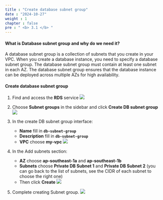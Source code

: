```yaml
---
title : "Create database subnet group"
date : "2024-10-27"
weight : 1
chapter : false
pre : " <b> 3.1 </b> "
---
```

#### What is Database subnet group and why do we need it?
A database subnet group is a collection of subnets that you create in your VPC. When you create a database instance, you need to specify a database subnet group. The database subnet group must contain at least one subnet in each AZ. The database subnet group ensures that the database instance can be deployed across multiple AZs for high availability.

#### Create database subnet group
1. Find and access the **RDS** service
![](images/3-1/01.png?width=50pc)

2. Choose **Subnet groups** in the sidebar and click **Create DB subnet group**
![](images/3-1/02.png?width=50pc)

3. In the create DB subnet group interface:
   - **Name** fill in **`db-subnet-group`**
   - **Description** fill in **`db-subnet-group`**
   - **VPC** choose **my-vpc**
![](images/3-1/03.png?width=50pc)

4. In the Add subnets section:
   - **AZ** choose **ap-southeast-1a** and **ap-southeast-1b**
   - **Subnets** choose **Private DB Subnet 1** and **Private DB Subnet 2** (you can go back to the list of subnets, see the CIDR of each subnet to choose the right one)
   - Then click **Create**
![](images/3-1/04.png?width=50pc)

5. Complete creating Subnet group.
![](images/3-1/05.png?width=50pc)
